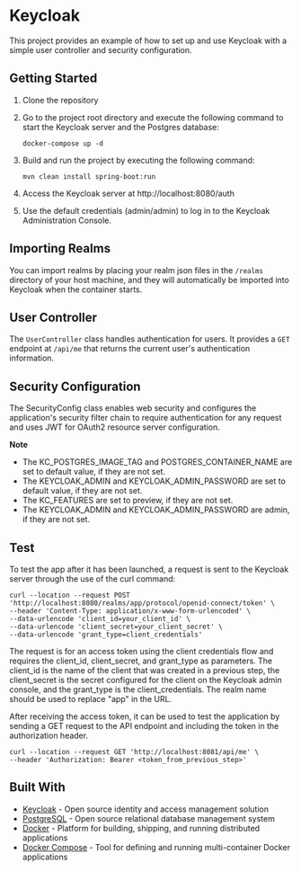 # Keycloak

This project provides an example of how to set up and use Keycloak with a simple user controller and security
configuration.

## Getting Started

1. Clone the repository
2. Go to the project root directory and execute the following command to start the Keycloak server and the Postgres
   database:

   ```commandline
   docker-compose up -d
   ```

3. Build and run the project by executing the following command:

   ```commandline
   mvn clean install spring-boot:run
   ```

4. Access the Keycloak server at http://localhost:8080/auth
5. Use the default credentials (admin/admin) to log in to the Keycloak Administration Console.

## Importing Realms

You can import realms by placing your realm json files in the `/realms` directory of your host machine, and they will
automatically be imported into Keycloak when the container starts.

## User Controller

The `UserController` class handles authentication for users. It provides a `GET` endpoint at `/api/me` that returns the
current user's authentication information.

## Security Configuration

The SecurityConfig class enables web security and configures the application's security filter chain to require
authentication for any request and uses JWT for OAuth2 resource server configuration.

**Note**

- The KC_POSTGRES_IMAGE_TAG and POSTGRES_CONTAINER_NAME are set to default value, if they are not set.
- The KEYCLOAK_ADMIN and KEYCLOAK_ADMIN_PASSWORD are set to default value, if they are not set.
- The KC_FEATURES are set to preview, if they are not set.
- The KEYCLOAK_ADMIN and KEYCLOAK_ADMIN_PASSWORD are admin, if they are not set.

## Test

To test the app after it has been launched, a request is sent to the Keycloak server through the use of the curl
command:

   ```commandline
   curl --location --request POST 'http://localhost:8080/realms/app/protocol/openid-connect/token' \
   --header 'Content-Type: application/x-www-form-urlencoded' \
   --data-urlencode 'client_id=your_client_id' \
   --data-urlencode 'client_secret=your_client_secret' \
   --data-urlencode 'grant_type=client_credentials'
   ```

The request is for an access token using the client credentials flow and requires the client_id, client_secret, and
grant_type as parameters. The client_id is the name of the client that was created in a previous step, the client_secret
is the secret configured for the client on the Keycloak admin console, and the grant_type is the client_credentials. The
realm name should be used to replace "app" in the URL.

After receiving the access token, it can be used to test the application by sending a GET request to the API endpoint
and including the token in the authorization header.

   ```commandline
   curl --location --request GET 'http://localhost:8081/api/me' \
   --header 'Authorization: Bearer <token_from_previous_step>'
   ```

## Built With

- [Keycloak](https://www.keycloak.org/) - Open source identity and access management solution
- [PostgreSQL](https://www.postgresql.org/) - Open source relational database management system
- [Docker](https://www.docker.com/) - Platform for building, shipping, and running distributed applications
- [Docker Compose](https://docs.docker.com/compose/) - Tool for defining and running multi-container Docker applications
